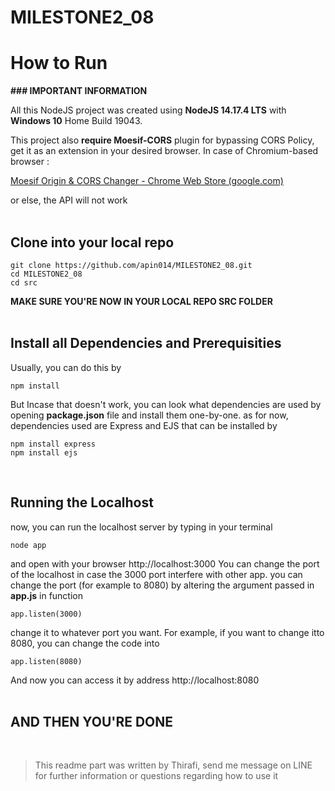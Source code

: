 # MILESTONE2_08
# How to Run

**### IMPORTANT INFORMATION**

All this NodeJS project was created using **NodeJS 14.17.4 LTS** with **Windows 10** Home Build 19043.

This project also **require Moesif-CORS** plugin for bypassing CORS Policy, get it as an extension in your desired browser. In case of Chromium-based browser :

[Moesif Origin & CORS Changer - Chrome Web Store (google.com)](https://chrome.google.com/webstore/detail/moesif-origin-cors-change/digfbfaphojjndkpccljibejjbppifbc)
 
or else, the API will not work
<br />
<br />

## Clone into your local repo
    git clone https://github.com/apin014/MILESTONE2_08.git
    cd MILESTONE2_08
    cd src
**MAKE SURE YOU'RE NOW IN YOUR LOCAL REPO SRC FOLDER**
<br />
<br />
## Install all Dependencies and Prerequisities
Usually, you can do this by 

    npm install
But Incase that doesn't work, you can look what dependencies are used by opening **package.json** file and install them one-by-one.
as for now, dependencies used are Express and EJS that can be installed by

    npm install express
    npm install ejs
<br />

## Running the Localhost
now, you can run the localhost server by typing in your terminal

    node app
and open with your browser http://localhost:3000
You can change the port of the localhost in case the 3000 port interfere with other app. 
you can change the port (for example to 8080) by altering the argument passed in **app.js** in function

    app.listen(3000)
change it to whatever port you want. For example, if you want to change itto 8080, you can change the code into
  

    app.listen(8080)
And now you can access it by address http://localhost:8080
<br />
<br />

## AND THEN YOU'RE DONE
<br />

> This readme part was written by Thirafi, send me message on LINE for further information or questions regarding how to use it
